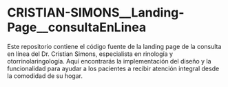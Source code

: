 # CRISTIAN-SIMONS__Landing-Page__consultaEnLinea
Este repositorio contiene el código fuente de la landing page de la consulta en línea del Dr. Cristian Simons, especialista en rinología y otorrinolaringología. Aquí encontrarás la implementación del diseño y la funcionalidad para ayudar a los pacientes a recibir atención integral desde la comodidad de su hogar.
